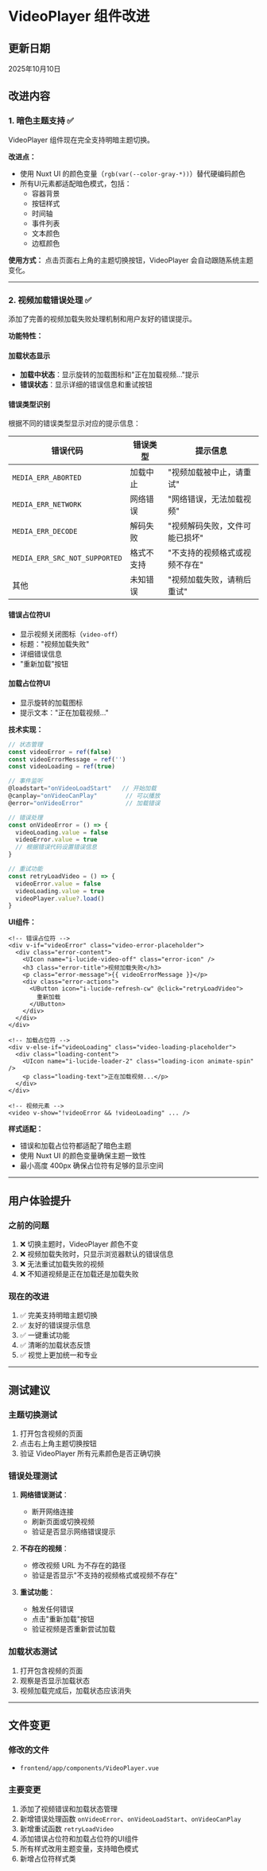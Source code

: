 # VideoPlayer 组件改进

## 更新日期

2025年10月10日

## 改进内容

### 1. 暗色主题支持 ✅

VideoPlayer 组件现在完全支持明暗主题切换。

**改进点：**

- 使用 Nuxt UI 的颜色变量（`rgb(var(--color-gray-*))`）替代硬编码颜色
- 所有UI元素都适配暗色模式，包括：
  - 容器背景
  - 按钮样式
  - 时间轴
  - 事件列表
  - 文本颜色
  - 边框颜色
  
**使用方式：**
点击页面右上角的主题切换按钮，VideoPlayer 会自动跟随系统主题变化。

---

### 2. 视频加载错误处理 ✅

添加了完善的视频加载失败处理机制和用户友好的错误提示。

**功能特性：**

#### 加载状态显示

- **加载中状态**：显示旋转的加载图标和"正在加载视频..."提示
- **错误状态**：显示详细的错误信息和重试按钮

#### 错误类型识别

根据不同的错误类型显示对应的提示信息：

| 错误代码 | 错误类型 | 提示信息 |
|---------|---------|---------|
| `MEDIA_ERR_ABORTED` | 加载中止 | "视频加载被中止，请重试" |
| `MEDIA_ERR_NETWORK` | 网络错误 | "网络错误，无法加载视频" |
| `MEDIA_ERR_DECODE` | 解码失败 | "视频解码失败，文件可能已损坏" |
| `MEDIA_ERR_SRC_NOT_SUPPORTED` | 格式不支持 | "不支持的视频格式或视频不存在" |
| 其他 | 未知错误 | "视频加载失败，请稍后重试" |

#### 错误占位符UI

- 显示视频关闭图标（`video-off`）
- 标题："视频加载失败"
- 详细错误信息
- "重新加载"按钮

#### 加载占位符UI

- 显示旋转的加载图标
- 提示文本："正在加载视频..."

**技术实现：**

```typescript
// 状态管理
const videoError = ref(false)
const videoErrorMessage = ref('')
const videoLoading = ref(true)

// 事件监听
@loadstart="onVideoLoadStart"   // 开始加载
@canplay="onVideoCanPlay"        // 可以播放
@error="onVideoError"            // 加载错误

// 错误处理
const onVideoError = () => {
  videoLoading.value = false
  videoError.value = true
  // 根据错误代码设置错误信息
}

// 重试功能
const retryLoadVideo = () => {
  videoError.value = false
  videoLoading.value = true
  videoPlayer.value?.load()
}
```

**UI组件：**

```vue
<!-- 错误占位符 -->
<div v-if="videoError" class="video-error-placeholder">
  <div class="error-content">
    <UIcon name="i-lucide-video-off" class="error-icon" />
    <h3 class="error-title">视频加载失败</h3>
    <p class="error-message">{{ videoErrorMessage }}</p>
    <div class="error-actions">
      <UButton icon="i-lucide-refresh-cw" @click="retryLoadVideo">
        重新加载
      </UButton>
    </div>
  </div>
</div>

<!-- 加载占位符 -->
<div v-else-if="videoLoading" class="video-loading-placeholder">
  <div class="loading-content">
    <UIcon name="i-lucide-loader-2" class="loading-icon animate-spin" />
    <p class="loading-text">正在加载视频...</p>
  </div>
</div>

<!-- 视频元素 -->
<video v-show="!videoError && !videoLoading" ... />
```

**样式适配：**

- 错误和加载占位符都适配了暗色主题
- 使用 Nuxt UI 的颜色变量确保主题一致性
- 最小高度 400px 确保占位符有足够的显示空间

---

## 用户体验提升

### 之前的问题

1. ❌ 切换主题时，VideoPlayer 颜色不变
2. ❌ 视频加载失败时，只显示浏览器默认的错误信息
3. ❌ 无法重试加载失败的视频
4. ❌ 不知道视频是正在加载还是加载失败

### 现在的改进

1. ✅ 完美支持明暗主题切换
2. ✅ 友好的错误提示信息
3. ✅ 一键重试功能
4. ✅ 清晰的加载状态反馈
5. ✅ 视觉上更加统一和专业

---

## 测试建议

### 主题切换测试

1. 打开包含视频的页面
2. 点击右上角主题切换按钮
3. 验证 VideoPlayer 所有元素颜色是否正确切换

### 错误处理测试

1. **网络错误测试**：
   - 断开网络连接
   - 刷新页面或切换视频
   - 验证是否显示网络错误提示

2. **不存在的视频**：
   - 修改视频 URL 为不存在的路径
   - 验证是否显示"不支持的视频格式或视频不存在"

3. **重试功能**：
   - 触发任何错误
   - 点击"重新加载"按钮
   - 验证视频是否重新尝试加载

### 加载状态测试

1. 打开包含视频的页面
2. 观察是否显示加载状态
3. 视频加载完成后，加载状态应该消失

---

## 文件变更

### 修改的文件

- `frontend/app/components/VideoPlayer.vue`

### 主要变更

1. 添加了视频错误和加载状态管理
2. 新增错误处理函数 `onVideoError`、`onVideoLoadStart`、`onVideoCanPlay`
3. 新增重试函数 `retryLoadVideo`
4. 添加错误占位符和加载占位符的UI组件
5. 所有样式改用主题变量，支持暗色模式
6. 新增占位符样式类

